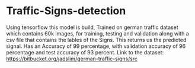 # Traffic-Signs-detection

Using tensorflow this model is build, Trained on german traffic dataset which contains 60k images, for training, testing and validation along with a csv file that contains the lables of the Signs. This returns us the predicted signal. Has an Accuracy of 99 percentage, with validation accuracy of 96 percentage and test accuracy of 93 percent. 
Link to the dataset: https://bitbucket.org/jadslim/german-traffic-signs/src
